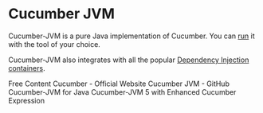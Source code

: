# Cucumber JVM

Cucumber-JVM is a pure Java implementation of Cucumber. You can [run](https://cucumber.io/docs/cucumber/api/#running-cucumber) it with the tool of your choice.

Cucumber-JVM also integrates with all the popular [Dependency Injection containers](https://cucumber.io/docs/installation/java/#dependency-injection).

<ResourceGroupTitle>Free Content</ResourceGroupTitle>
<BadgeLink colorScheme='blue' badgeText='Official Website' href='https://cucumber.io'>Cucumber - Official Website</BadgeLink>
<BadgeLink colorScheme='blue' badgeText='Official Repo' href='https://github.com/cucumber/cucumber-jvm'>Cucumber JVM - GitHub</BadgeLink>
<BadgeLink colorScheme='yellow' badgeText='Read' href='https://automationpanda.com/2017/10/24/cucumber-jvm-for-java/'>Cucumber-JVM for Java</BadgeLink>
<BadgeLink colorScheme='purple' badgeText='Watch' href='https://www.youtube.com/watch?v=jCzpxvAJoZM'>Cucumber-JVM 5 with Enhanced Cucumber Expression</BadgeLink>
